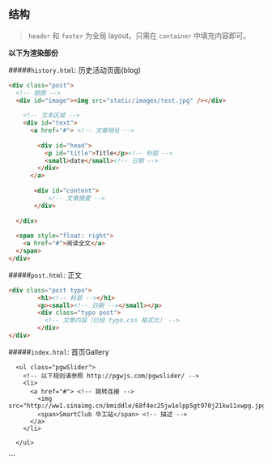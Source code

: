 结构
-----

> `header` 和 `footer` 为全局 layout，只需在 `container` 中填充内容即可。

**以下为渲染部份**

#####`history.html`: 历史活动页面(blog)

```html
<div class="post">
  <!-- 题图 -->
  <div id="image"><img src="static/images/test.jpg" /></div>
  
    <!-- 文本区域 -->
    <div id="text">
      <a href="#"> <!-- 文章地址 -->
        
        <div id="head">
          <p id="title">Title</p><!-- 标题 -->
          <small>date</small><!-- 日期 -->
        </div>
      </a>
        
       <div id="content">
           <!-- 文章摘要 -->
       </div>
          
  </div>
        
  <span style="float: right">
    <a href="#">阅读全文</a>
  </span>
</div>
```

#####`post.html`: 正文

```html
<div class="post typo">
        <h1><!-- 标题 --></h1> 
        <p><small><!-- 日期 --></small></p> 
        <div class="typo post">
          <!-- 文章内容（已经 typo.css 格式化） -->
        </div>
</div>
```

#####`index.html`: 首页Gallery
<div id="slider">
      
      <ul class="pgwSlider">
        <!-- 以下规则请参照 http://pgwjs.com/pgwslider/ -->
        <li>
          <a href="#"> <!-- 跳转连接 -->
            <img src="http://ww1.sinaimg.cn/bmiddle/68f4ec25jw1elpp5gt970j21kw11xwpg.jpg">
            <span>SmartClub 华工站</span> <!-- 描述 -->
          </a>
        </li>

      </ul>
</div>
```